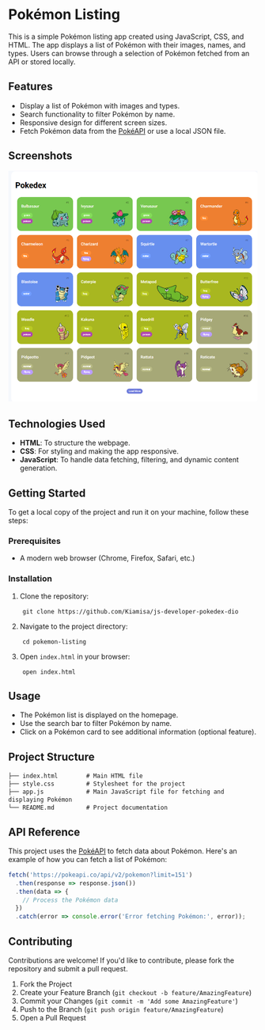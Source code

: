 # Pokémon Listing

This is a simple Pokémon listing app created using JavaScript, CSS, and HTML. The app displays a list of Pokémon with their images, names, and types. Users can browse through a selection of Pokémon fetched from an API or stored locally.

## Features

- Display a list of Pokémon with images and types.
- Search functionality to filter Pokémon by name.
- Responsive design for different screen sizes.
- Fetch Pokémon data from the [PokéAPI](https://pokeapi.co/) or use a local JSON file.


## Screenshots

![Pokémon Listing](./screenshot.png)

## Technologies Used

- **HTML**: To structure the webpage.
- **CSS**: For styling and making the app responsive.
- **JavaScript**: To handle data fetching, filtering, and dynamic content generation.

## Getting Started

To get a local copy of the project and run it on your machine, follow these steps:

### Prerequisites

- A modern web browser (Chrome, Firefox, Safari, etc.)

### Installation

1. Clone the repository:
```
    git clone https://github.com/Kiamisa/js-developer-pokedex-dio
```
2. Navigate to the project directory:
```
    cd pokemon-listing
```
3. Open `index.html` in your browser:
```
    open index.html
```

## Usage

- The Pokémon list is displayed on the homepage.
- Use the search bar to filter Pokémon by name.
- Click on a Pokémon card to see additional information (optional feature).

## Project Structure

```
├── index.html        # Main HTML file
├── style.css         # Stylesheet for the project
├── app.js            # Main JavaScript file for fetching and displaying Pokémon
└── README.md         # Project documentation
```

## API Reference

This project uses the [PokéAPI](https://pokeapi.co/docs/v2) to fetch data about Pokémon. Here's an example of how you can fetch a list of Pokémon:

```javascript
fetch('https://pokeapi.co/api/v2/pokemon?limit=151')
  .then(response => response.json())
  .then(data => {
    // Process the Pokémon data
  })
  .catch(error => console.error('Error fetching Pokémon:', error));
```

## Contributing

Contributions are welcome! If you'd like to contribute, please fork the repository and submit a pull request.

1. Fork the Project
2. Create your Feature Branch (`git checkout -b feature/AmazingFeature`)
3. Commit your Changes (`git commit -m 'Add some AmazingFeature'`)
4. Push to the Branch (`git push origin feature/AmazingFeature`)
5. Open a Pull Request
